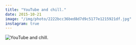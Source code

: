 ```yaml
---
title: "YouTube and chill."
date: 2015-10-21
image: "/img/photo/2222bcc36bed8d7d9c5177e1215921df.jpg"
instagram: true
---
```


![YouTube and chill.](/img/photo/2222bcc36bed8d7d9c5177e1215921df.jpg)
